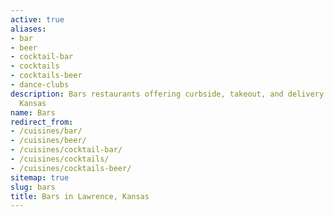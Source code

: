 ```yaml
---
active: true
aliases:
- bar
- beer
- cocktail-bar
- cocktails
- cocktails-beer
- dance-clubs
description: Bars restaurants offering curbside, takeout, and delivery food in Lawrence,
  Kansas
name: Bars
redirect_from:
- /cuisines/bar/
- /cuisines/beer/
- /cuisines/cocktail-bar/
- /cuisines/cocktails/
- /cuisines/cocktails-beer/
sitemap: true
slug: bars
title: Bars in Lawrence, Kansas
---
```

